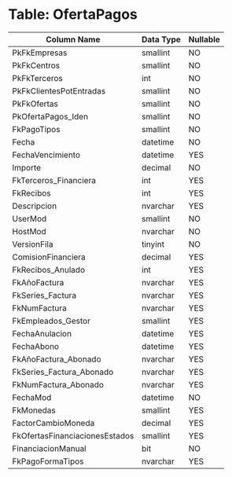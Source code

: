 # Table: OfertaPagos

| Column Name | Data Type | Nullable |
|-------------|-----------|----------|
| PkFkEmpresas | smallint | NO |
| PkFkCentros | smallint | NO |
| PkFkTerceros | int | NO |
| PkFkClientesPotEntradas | smallint | NO |
| PkFkOfertas | smallint | NO |
| PkOfertaPagos_Iden | smallint | NO |
| FkPagoTipos | smallint | NO |
| Fecha | datetime | NO |
| FechaVencimiento | datetime | YES |
| Importe | decimal | NO |
| FkTerceros_Financiera | int | YES |
| FkRecibos | int | YES |
| Descripcion | nvarchar | YES |
| UserMod | smallint | NO |
| HostMod | nvarchar | NO |
| VersionFila | tinyint | NO |
| ComisionFinanciera | decimal | YES |
| FkRecibos_Anulado | int | YES |
| FkAñoFactura | nvarchar | YES |
| FkSeries_Factura | nvarchar | YES |
| FkNumFactura | nvarchar | YES |
| FkEmpleados_Gestor | smallint | YES |
| FechaAnulacion | datetime | YES |
| FechaAbono | datetime | YES |
| FkAñoFactura_Abonado | nvarchar | YES |
| FkSeries_Factura_Abonado | nvarchar | YES |
| FkNumFactura_Abonado | nvarchar | YES |
| FechaMod | datetime | NO |
| FkMonedas | smallint | YES |
| FactorCambioMoneda | decimal | YES |
| FkOfertasFinanciacionesEstados | smallint | YES |
| FinanciacionManual | bit | NO |
| FkPagoFormaTipos | nvarchar | YES |
